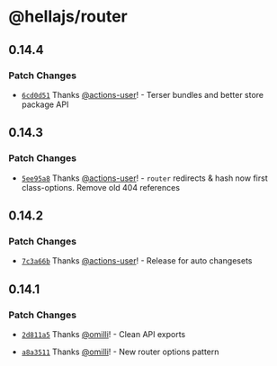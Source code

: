 # @hellajs/router

## 0.14.4

### Patch Changes

- [`6cd0d51`](https://github.com/omilli/hellajs/commit/6cd0d517f27c97b762e7a83145ad4fb15d66778d) Thanks [@actions-user](https://github.com/actions-user)! - Terser bundles and better store package API

## 0.14.3

### Patch Changes

- [`5ee95a8`](https://github.com/omilli/hellajs/commit/5ee95a809348b1726bf43e8dd9de3c460796e679) Thanks [@actions-user](https://github.com/actions-user)! - `router` redirects & hash now first class-options. Remove old 404 references

## 0.14.2

### Patch Changes

- [`7c3a66b`](https://github.com/omilli/hellajs/commit/7c3a66bd4b3c7ea2c577030be122018253580824) Thanks [@actions-user](https://github.com/actions-user)! - Release for auto changesets

## 0.14.1

### Patch Changes

- [`2d811a5`](https://github.com/omilli/hellajs/commit/2d811a59a99acb5fb90e1885e28c331ef308aab4) Thanks [@omilli](https://github.com/omilli)! - Clean API exports

- [`a8a3511`](https://github.com/omilli/hellajs/commit/a8a3511717a025b15ff2232a4f3e587d3eb69e68) Thanks [@omilli](https://github.com/omilli)! - New router options pattern
